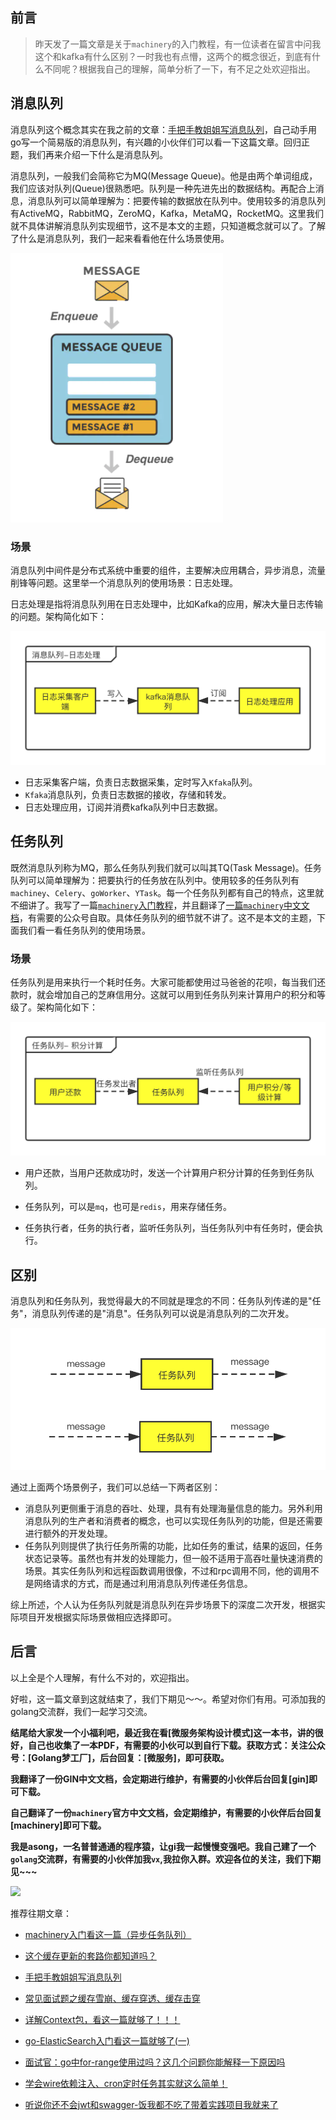 ## 前言

> 昨天发了一篇文章是关于`machinery`的入门教程，有一位读者在留言中问我 这个和kafka有什么区别？一时我也有点懵，这两个的概念很近，到底有什么不同呢？根据我自己的理解，简单分析了一下，有不足之处欢迎指出。



## 消息队列

消息队列这个概念其实在我之前的文章：[手把手教姐姐写消息队列](https://mp.weixin.qq.com/s/0MykGst1e2pgnXXUjojvhQ)，自己动手用go写一个简易版的消息队列，有兴趣的小伙伴们可以看一下这篇文章。回归正题，我们再来介绍一下什么是消息队列。

消息队列，一般我们会简称它为MQ(Message Queue)。他是由两个单词组成，我们应该对队列(Queue)很熟悉吧。队列是一种先进先出的数据结构。再配合上消息，消息队列可以简单理解为：把要传输的数据放在队列中。使用较多的消息队列有ActiveMQ，RabbitMQ，ZeroMQ，Kafka，MetaMQ，RocketMQ。这里我们就不具体讲解消息队列实现细节，这不是本文的主题，只知道概念就可以了。了解了什么是消息队列，我们一起来看看他在什么场景使用。

![](./images/queue.png)



### 场景

消息队列中间件是分布式系统中重要的组件，主要解决应用耦合，异步消息，流量削锋等问题。这里举一个消息队列的使用场景：日志处理。

日志处理是指将消息队列用在日志处理中，比如Kafka的应用，解决大量日志传输的问题。架构简化如下：

![](./images/log.png)

- 日志采集客户端，负责日志数据采集，定时写入`Kfaka`队列。
- `Kfaka`消息队列，负责日志数据的接收，存储和转发。
- 日志处理应用，订阅并消费kafka队列中日志数据。



## 任务队列

既然消息队列称为MQ，那么任务队列我们就可以叫其TQ(Task Message)。任务队列可以简单理解为：把要执行的任务放在队列中。使用较多的任务队列有`machiney`、`Celery`、`goWorker`、`YTask`。每一个任务队列都有自己的特点，这里就不细讲了。我写了一篇[`machinery`入门教程](https://mp.weixin.qq.com/s/4QG69Qh1q7_i0lJdxKXWyg)，并且翻译了[一篇`machinery`中文文档](https://mp.weixin.qq.com/s/lFhhytWbJE5g7R8KcA7Tfw)，有需要的公众号自取。具体任务队列的细节就不讲了。这不是本文的主题，下面我们看一看任务队列的使用场景。



### 场景

任务队列是用来执行一个耗时任务。大家可能都使用过马爸爸的花呗，每当我们还款时，就会增加自己的芝麻信用分。这就可以用到任务队列来计算用户的积分和等级了。架构简化如下：

![](./images/task.png)

- 用户还款，当用户还款成功时，发送一个计算用户积分计算的任务到任务队列。
- 任务队列，可以是`mq`，也可是`redis`，用来存储任务。

- 任务执行者，任务的执行者，监听任务队列，当任务队列中有任务时，便会执行。



## 区别

消息队列和任务队列，我觉得最大的不同就是理念的不同：任务队列传递的是"任务"，消息队列传递的是"消息"。任务队列可以说是消息队列的二次开发。

![](./images/uion.png)

通过上面两个场景例子，我们可以总结一下两者区别：

- 消息队列更侧重于消息的吞吐、处理，具有有处理海量信息的能力。另外利用消息队列的生产者和消费者的概念，也可以实现任务队列的功能，但是还需要进行额外的开发处理。
- 任务队列则提供了执行任务所需的功能，比如任务的重试，结果的返回，任务状态记录等。虽然也有并发的处理能力，但一般不适用于高吞吐量快速消费的场景。其实任务队列和远程函数调用很像，不过和rpc调用不同，他的调用不是网络请求的方式，而是通过利用消息队列传递任务信息。

综上所述，个人认为任务队列就是消息队列在异步场景下的深度二次开发，根据实际项目开发根据实际场景做相应选择即可。



## 后言

以上全是个人理解，有什么不对的，欢迎指出。

好啦，这一篇文章到这就结束了，我们下期见～～。希望对你们有用。可添加我的golang交流群，我们一起学习交流。

**结尾给大家发一个小福利吧，最近我在看[微服务架构设计模式]这一本书，讲的很好，自己也收集了一本PDF，有需要的小伙可以到自行下载。获取方式：关注公众号：[Golang梦工厂]，后台回复：[微服务]，即可获取。**

**我翻译了一份GIN中文文档，会定期进行维护，有需要的小伙伴后台回复[gin]即可下载。**

**自己翻译了一份`machinery`官方中文文档，会定期维护，有需要的小伙伴后台回复[machinery]即可下载。**

**我是asong，一名普普通通的程序猿，让gi我一起慢慢变强吧。我自己建了一个`golang`交流群，有需要的小伙伴加我`vx`,我拉你入群。欢迎各位的关注，我们下期见~~~**

![](https://song-oss.oss-cn-beijing.aliyuncs.com/wx/qrcode_for_gh_efed4775ba73_258.jpg)

推荐往期文章：

- [machinery入门看这一篇（异步任务队列）](https://mp.weixin.qq.com/s/4QG69Qh1q7_i0lJdxKXWyg)
- [这个缓存更新的套路你都知道吗？](https://mp.weixin.qq.com/s/9GeYSVvKMtKGpTyBWTs_Zw)

- [手把手教姐姐写消息队列](https://mp.weixin.qq.com/s/0MykGst1e2pgnXXUjojvhQ)
- [常见面试题之缓存雪崩、缓存穿透、缓存击穿](https://mp.weixin.qq.com/s?__biz=MzIzMDU0MTA3Nw==&mid=2247483988&idx=1&sn=3bd52650907867d65f1c4d5c3cff8f13&chksm=e8b0902edfc71938f7d7a29246d7278ac48e6c104ba27c684e12e840892252b0823de94b94c1&token=1558933779&lang=zh_CN#rd)
- [详解Context包，看这一篇就够了！！！](https://mp.weixin.qq.com/s/JKMHUpwXzLoSzWt_ElptFg)
- [go-ElasticSearch入门看这一篇就够了(一)](https://mp.weixin.qq.com/s/mV2hnfctQuRLRKpPPT9XRw)
- [面试官：go中for-range使用过吗？这几个问题你能解释一下原因吗](https://mp.weixin.qq.com/s/G7z80u83LTgLyfHgzgrd9g)
- [学会wire依赖注入、cron定时任务其实就这么简单！](https://mp.weixin.qq.com/s/qmbCmwZGmqKIZDlNs_a3Vw)
- [听说你还不会jwt和swagger-饭我都不吃了带着实践项目我就来了](https://mp.weixin.qq.com/s/z-PGZE84STccvfkf8ehTgA)